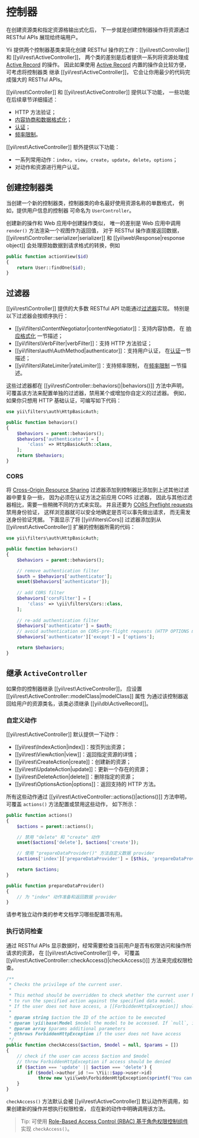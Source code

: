 控制器
===========

在创建资源类和指定资源格输出式化后，
下一步就是创建控制器操作将资源通过 RESTful APIs 展现给终端用户。

Yii 提供两个控制器基类来简化创建 RESTful 
操作的工作：[[yii\rest\Controller]] 和 [[yii\rest\ActiveController]]，
两个类的差别是后者提供一系列将资源处理成 [Active Record](db-active-record.md) 的操作。
因此如果使用 [Active Record](db-active-record.md) 内置的操作会比较方便，可考虑将控制器类
继承 [[yii\rest\ActiveController]]，
它会让你用最少的代码完成强大的 RESTful APIs。

[[yii\rest\Controller]] 和 [[yii\rest\ActiveController]] 提供以下功能，
一些功能在后续章节详细描述：

* HTTP 方法验证；
* [内容协商和数据格式化](rest-response-formatting.md)；
* [认证](rest-authentication.md)；
* [频率限制](rest-rate-limiting.md)。

[[yii\rest\ActiveController]] 额外提供以下功能：

* 一系列常用动作：`index`，`view`，`create`，`update`，`delete`，`options`；
* 对动作和资源进行用户认证。


## 创建控制器类 <span id="creating-controller"></span>

当创建一个新的控制器类，控制器类的命名最好使用资源名称的单数格式，
例如，提供用户信息的控制器
可命名为 `UserController`。

创建新的操作和 Web 应用中创建操作类似，
唯一的差别是 Web 应用中调用 `render()` 方法渲染一个视图作为返回值，
对于 RESTful 操作直接返回数据，
[[yii\rest\Controller::serializer|serializer]] 和 [[yii\web\Response|response object]] 
会处理原始数据到请求格式的转换，例如

```php
public function actionView($id)
{
    return User::findOne($id);
}
```


## 过滤器 <span id="filters"></span>

[[yii\rest\Controller]] 提供的大多数 RESTful API 功能通过[过滤器](structure-filters.md)实现。
特别是以下过滤器会按顺序执行：

* [[yii\filters\ContentNegotiator|contentNegotiator]]：支持内容协商，
  在 [响应格式化](rest-response-formatting.md) 一节描述；
* [[yii\filters\VerbFilter|verbFilter]]：支持 HTTP 方法验证；
* [[yii\filters\auth\AuthMethod|authenticator]]：支持用户认证，
  在[认证](rest-authentication.md)一节描述；
* [[yii\filters\RateLimiter|rateLimiter]]：支持频率限制，
  在[频率限制](rest-rate-limiting.md) 一节描述。

这些过滤器都在 [[yii\rest\Controller::behaviors()|behaviors()]] 方法中声明，
可覆盖该方法来配置单独的过滤器，禁用某个或增加你自定义的过滤器。
例如，如果你只想用 HTTP 基础认证，可编写如下代码：

```php
use yii\filters\auth\HttpBasicAuth;

public function behaviors()
{
    $behaviors = parent::behaviors();
    $behaviors['authenticator'] = [
        'class' => HttpBasicAuth::class,
    ];
    return $behaviors;
}
```

### CORS <span id="cors"></span>

将 [Cross-Origin Resource Sharing](structure-filters.md#cors) 过滤器添加到控制器比添加到上述其他过滤器中要复杂一些，
因为必须在认证方法之前应用 CORS 过滤器，
因此与其他过滤器相比，需要一些稍微不同的方式来实现。
并且还要为 [CORS Preflight requests](https://developer.mozilla.org/en-US/docs/Web/HTTP/Access_control_CORS#Preflighted_requests) 禁用身份验证，
这样浏览器就可以安全地确定是否可以事先做出请求，
而无需发送身份验证凭据。
下面显示了将 [[yii\filters\Cors]] 过滤器添加到从 [[yii\rest\ActiveController]] 扩展的控制器所需的代码：

```php
use yii\filters\auth\HttpBasicAuth;

public function behaviors()
{
    $behaviors = parent::behaviors();

    // remove authentication filter
    $auth = $behaviors['authenticator'];
    unset($behaviors['authenticator']);
    
    // add CORS filter
    $behaviors['corsFilter'] = [
        'class' => \yii\filters\Cors::class,
    ];
    
    // re-add authentication filter
    $behaviors['authenticator'] = $auth;
    // avoid authentication on CORS-pre-flight requests (HTTP OPTIONS method)
    $behaviors['authenticator']['except'] = ['options'];

    return $behaviors;
}
```


## 继承 `ActiveController` <span id="extending-active-controller"></span>

如果你的控制器继承 [[yii\rest\ActiveController]]，
应设置 [[yii\rest\ActiveController::modelClass|modelClass]] 属性
为通过该控制器返回给用户的资源类名，该类必须继承 [[yii\db\ActiveRecord]]。


### 自定义动作 <span id="customizing-actions"></span>

[[yii\rest\ActiveController]] 默认提供一下动作：

* [[yii\rest\IndexAction|index]]：按页列出资源；
* [[yii\rest\ViewAction|view]]：返回指定资源的详情；
* [[yii\rest\CreateAction|create]]：创建新的资源；
* [[yii\rest\UpdateAction|update]]：更新一个存在的资源；
* [[yii\rest\DeleteAction|delete]]：删除指定的资源；
* [[yii\rest\OptionsAction|options]]：返回支持的 HTTP 方法。

所有这些动作通过 [[yii\rest\ActiveController::actions()|actions()]] 方法申明，可覆盖 `actions()` 方法配置或禁用这些动作，
如下所示：

```php
public function actions()
{
    $actions = parent::actions();

    // 禁用 "delete" 和 "create" 动作
    unset($actions['delete'], $actions['create']);

    // 使用 "prepareDataProvider()" 方法自定义数据 provider 
    $actions['index']['prepareDataProvider'] = [$this, 'prepareDataProvider'];

    return $actions;
}

public function prepareDataProvider()
{
    // 为 "index" 动作准备和返回数据 provider
}
```

请参考独立动作类的参考文档学习哪些配置项有用。


### 执行访问检查 <span id="performing-access-check"></span>

通过 RESTful APIs 显示数据时，经常需要检查当前用户是否有权限访问和操作所请求的资源，
在 [[yii\rest\ActiveController]] 中，
可覆盖 [[yii\rest\ActiveController::checkAccess()|checkAccess()]] 方法来完成权限检查。

```php
/**
 * Checks the privilege of the current user.
 *
 * This method should be overridden to check whether the current user has the privilege
 * to run the specified action against the specified data model.
 * If the user does not have access, a [[ForbiddenHttpException]] should be thrown.
 *
 * @param string $action the ID of the action to be executed
 * @param \yii\base\Model $model the model to be accessed. If `null`, it means no specific model is being accessed.
 * @param array $params additional parameters
 * @throws ForbiddenHttpException if the user does not have access
 */
public function checkAccess($action, $model = null, $params = [])
{
    // check if the user can access $action and $model
    // throw ForbiddenHttpException if access should be denied
    if ($action === 'update' || $action === 'delete') {
        if ($model->author_id !== \Yii::$app->user->id)
            throw new \yii\web\ForbiddenHttpException(sprintf('You can only %s articles that you\'ve created.', $action));
    }
}
```

`checkAccess()` 方法默认会被 [[yii\rest\ActiveController]] 默认动作所调用，如果创建新的操作并想执行权限检查，
应在新的动作中明确调用该方法。

> Tip: 可使用 [Role-Based Access Control (RBAC) 基于角色权限控制组件](security-authorization.md) 实现 `checkAccess()`。
